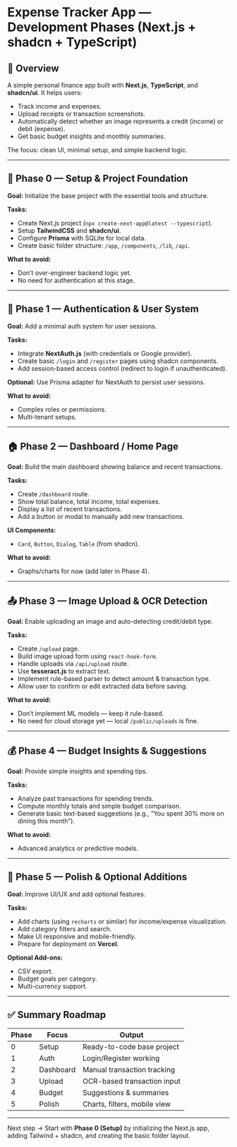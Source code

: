 # Expense Tracker App — Development Phases (Next.js + shadcn + TypeScript)

## 🎯 Overview

A simple personal finance app built with **Next.js**, **TypeScript**, and **shadcn/ui**. It helps users:

* Track income and expenses.
* Upload receipts or transaction screenshots.
* Automatically detect whether an image represents a credit (income) or debit (expense).
* Get basic budget insights and monthly summaries.

The focus: clean UI, minimal setup, and simple backend logic.

---

## 🧱 Phase 0 — Setup & Project Foundation

**Goal:** Initialize the base project with the essential tools and structure.

**Tasks:**

* Create Next.js project (`npx create-next-app@latest --typescript`).
* Setup **TailwindCSS** and **shadcn/ui**.
* Configure **Prisma** with SQLite for local data.
* Create basic folder structure: `/app`, `/components`, `/lib`, `/api`.

**What to avoid:**

* Don’t over-engineer backend logic yet.
* No need for authentication at this stage.

---

## 🔐 Phase 1 — Authentication & User System

**Goal:** Add a minimal auth system for user sessions.

**Tasks:**

* Integrate **NextAuth.js** (with credentials or Google provider).
* Create basic `/login` and `/register` pages using shadcn components.
* Add session-based access control (redirect to login if unauthenticated).

**Optional:** Use Prisma adapter for NextAuth to persist user sessions.

**What to avoid:**

* Complex roles or permissions.
* Multi-tenant setups.

---

## 🏠 Phase 2 — Dashboard / Home Page

**Goal:** Build the main dashboard showing balance and recent transactions.

**Tasks:**

* Create `/dashboard` route.
* Show total balance, total income, total expenses.
* Display a list of recent transactions.
* Add a button or modal to manually add new transactions.

**UI Components:**

* `Card`, `Button`, `Dialog`, `Table` (from shadcn).

**What to avoid:**

* Graphs/charts for now (add later in Phase 4).

---

## 📤 Phase 3 — Image Upload & OCR Detection

**Goal:** Enable uploading an image and auto-detecting credit/debit type.

**Tasks:**

* Create `/upload` page.
* Build image upload form using `react-hook-form`.
* Handle uploads via `/api/upload` route.
* Use **tesseract.js** to extract text.
* Implement rule-based parser to detect amount & transaction type.
* Allow user to confirm or edit extracted data before saving.

**What to avoid:**

* Don’t implement ML models — keep it rule-based.
* No need for cloud storage yet — local `/public/uploads` is fine.

---

## 💰 Phase 4 — Budget Insights & Suggestions

**Goal:** Provide simple insights and spending tips.

**Tasks:**

* Analyze past transactions for spending trends.
* Compute monthly totals and simple budget comparison.
* Generate basic text-based suggestions (e.g., “You spent 30% more on dining this month”).

**What to avoid:**

* Advanced analytics or predictive models.

---

## 📱 Phase 5 — Polish & Optional Additions

**Goal:** Improve UI/UX and add optional features.

**Tasks:**

* Add charts (using `recharts` or similar) for income/expense visualization.
* Add category filters and search.
* Make UI responsive and mobile-friendly.
* Prepare for deployment on **Vercel**.

**Optional Add-ons:**

* CSV export.
* Budget goals per category.
* Multi-currency support.

---

## ✅ Summary Roadmap

| Phase | Focus     | Output                       |
| ----- | --------- | ---------------------------- |
| 0     | Setup     | Ready-to-code base project   |
| 1     | Auth      | Login/Register working       |
| 2     | Dashboard | Manual transaction tracking  |
| 3     | Upload    | OCR-based transaction input  |
| 4     | Budget    | Suggestions & summaries      |
| 5     | Polish    | Charts, filters, mobile view |

---

Next step → Start with **Phase 0 (Setup)** by initializing the Next.js app, adding Tailwind + shadcn, and creating the basic folder layout.
